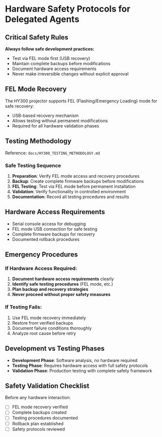 # Hardware Safety Protocols for Delegated Agents

## Critical Safety Rules
**Always follow safe development practices:**
- Test via FEL mode first (USB recovery)
- Maintain complete backups before modifications
- Document hardware access requirements
- Never make irreversible changes without explicit approval

## FEL Mode Recovery
The HY300 projector supports FEL (Flashing/Emergency Loading) mode for safe recovery:
- USB-based recovery mechanism
- Allows testing without permanent modifications
- Required for all hardware validation phases

## Testing Methodology
Reference: `docs/HY300_TESTING_METHODOLOGY.md`

### Safe Testing Sequence
1. **Preparation**: Verify FEL mode access and recovery procedures
2. **Backup**: Create complete firmware backups before modifications
3. **FEL Testing**: Test via FEL mode before permanent installation
4. **Validation**: Verify functionality in controlled environment
5. **Documentation**: Record all testing procedures and results

## Hardware Access Requirements
- Serial console access for debugging
- FEL mode USB connection for safe testing
- Complete firmware backups for recovery
- Documented rollback procedures

## Emergency Procedures
### If Hardware Access Required:
1. **Document hardware access requirements** clearly
2. **Identify safe testing procedures** (FEL mode, etc.)
3. **Plan backup and recovery strategies**
4. **Never proceed without proper safety measures**

### If Testing Fails:
1. Use FEL mode recovery immediately
2. Restore from verified backups
3. Document failure conditions thoroughly
4. Analyze root cause before retry

## Development vs Testing Phases
- **Development Phase**: Software analysis, no hardware required
- **Testing Phase**: Requires hardware access with full safety protocols
- **Validation Phase**: Production testing with complete safety framework

## Safety Validation Checklist
Before any hardware interaction:
- [ ] FEL mode recovery verified
- [ ] Complete backups created
- [ ] Testing procedures documented
- [ ] Rollback plan established
- [ ] Safety protocols reviewed